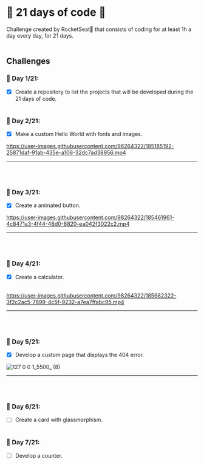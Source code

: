 # 📆 21 days of code 🚀
Challenge created by RocketSeat🚀 that consists of coding for at least 1h a day every day, for 21 days.
<br>
<br>
## Challenges

### 📆 Day 1/21:
- [x]  Create a repository to list the projects that will be developed during the 21 days of code. <br> <br>

### 📆 Day 2/21:
- [x] Make a custom Hello World with fonts and images.

https://user-images.githubusercontent.com/98264322/185185192-25871daf-91ab-435e-a106-32dc7ad38956.mp4

<hr>
<br> <br>

### 📆 Day 3/21:
- [x] Create a animated button. 

https://user-images.githubusercontent.com/98264322/185461961-4c8471a3-4f44-48d0-8820-ea042f3022c2.mp4

<hr>
<br> <br>

### 📆 Day 4/21:
- [x] Create a calculator. <br> <br>

https://user-images.githubusercontent.com/98264322/185682322-3f2c2ac5-7699-4c5f-9232-a7ea7ffabc95.mp4

<hr>
<br> <br>

### 📆 Day 5/21:
- [x] Develop a custom page that displays the 404 error. 

![127 0 0 1_5500_ (8)](https://user-images.githubusercontent.com/98264322/185762539-b9e8f3e0-2bb0-434a-968f-27ffe16e73ad.png)

<hr><br><br>

### 📆 Day 6/21:
- [ ] Create a card with glassmorphism. <br> <br>

### 📆 Day 7/21:
- [ ] Develop a counter. <br> <br>
